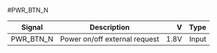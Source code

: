 #PWR_BTN_N

|Signal        |Description |V      |Type|
| ------------- |:--------------:| -----:|------:|
|PWR_BTN_N     | Power on/off external request | 1.8V |Input |

